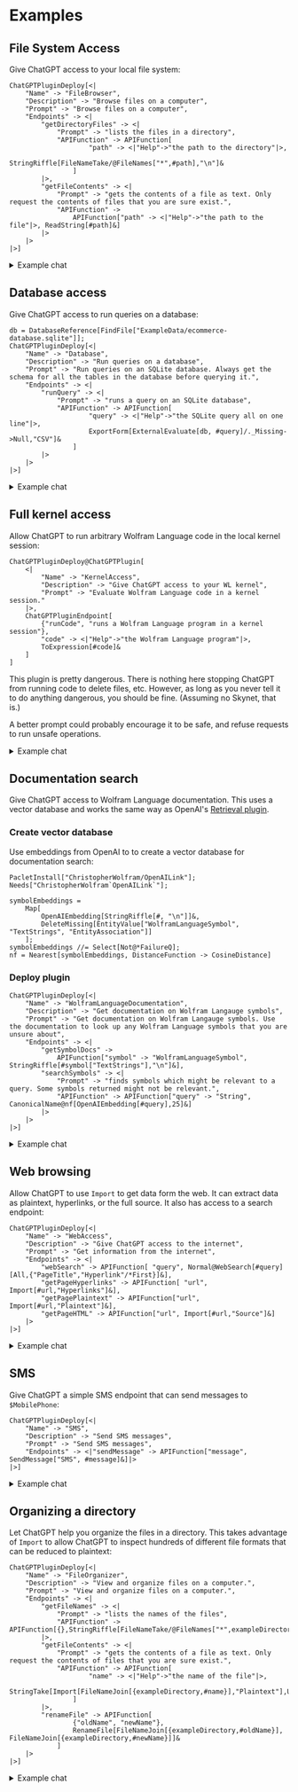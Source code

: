 # Examples

## File System Access
Give ChatGPT access to your local file system:

```wl
ChatGPTPluginDeploy[<|
	"Name" -> "FileBrowser",
	"Description" -> "Browse files on a computer",
	"Prompt" -> "Browse files on a computer",
	"Endpoints" -> <|
		"getDirectoryFiles" -> <|
			"Prompt" -> "lists the files in a directory",
			"APIFunction" -> APIFunction[
					"path" -> <|"Help"->"the path to the directory"|>,
					StringRiffle[FileNameTake/@FileNames["*",#path],"\n"]&
				]
		|>,
		"getFileContents" -> <|
			"Prompt" -> "gets the contents of a file as text. Only request the contents of files that you are sure exist.",
			"APIFunction" ->
				APIFunction["path" -> <|"Help"->"the path to the file"|>, ReadString[#path]&]
		|>
	|>
|>]
```

<details>
<summary>Example chat</summary>
  
![FileBrowser](https://user-images.githubusercontent.com/5055424/231871756-319b280d-ceb4-4229-8bfb-4967fc654727.png)

</details>

## Database access
Give ChatGPT access to run queries on a database:

```wl
db = DatabaseReference[FindFile["ExampleData/ecommerce-database.sqlite"]];
ChatGPTPluginDeploy[<|
	"Name" -> "Database",
	"Description" -> "Run queries on a database",
	"Prompt" -> "Run queries on an SQLite database. Always get the schema for all the tables in the database before querying it.",
	"Endpoints" -> <|
		"runQuery" -> <|
			"Prompt" -> "runs a query on an SQLite database",
			"APIFunction" -> APIFunction[
					"query" -> <|"Help"->"the SQLite query all on one line"|>,
					ExportForm[ExternalEvaluate[db, #query]/._Missing->Null,"CSV"]&
				]
		|>
	|>
|>]
```

<details>
<summary>Example chat</summary>
  
![Databases](https://user-images.githubusercontent.com/5055424/231873761-f5377093-ced3-48b2-bead-19d92e3573a4.png)

</details>

## Full kernel access

Allow ChatGPT to run arbitrary Wolfram Language code in the local kernel session:

```wl
ChatGPTPluginDeploy@ChatGPTPlugin[
	<|
		"Name" -> "KernelAccess",
		"Description" -> "Give ChatGPT access to your WL kernel",
		"Prompt" -> "Evaluate Wolfram Language code in a kernel session."
	|>,
	ChatGPTPluginEndpoint[
		{"runCode", "runs a Wolfram Language program in a kernel session"},
		"code" -> <|"Help"->"the Wolfram Language program"|>,
		ToExpression[#code]&
	]
]
```

This plugin is pretty dangerous. There is nothing here stopping ChatGPT from running code to delete files, etc. However, as long as you never tell it to do anything dangerous, you should be fine. (Assuming no Skynet, that is.)

A better prompt could probably encourage it to be safe, and refuse requests to run unsafe operations.

<details>
<summary>Example chat</summary>
  
  In the kernel from which the plugin was deployed:
  
  ```wl
  func[r_] := FixedPoint[Function[x, (x + r/x)/2], r]
  ```
  
  Then, with ChatGPT:
  
  ![KernelAccess](https://user-images.githubusercontent.com/5055424/231874481-cd558372-679e-477a-a840-eb71934b2c49.png)

  Later in the same kernel:
  
  ```wl
  shortestTourPlot[Thread@RandomGeoPosition[10]]
  ```
  
  <img width="420" alt="image" src="https://user-images.githubusercontent.com/5055424/231875177-deda4515-253c-4512-940a-e0049e1c2824.png">


</details>

## Documentation search

Give ChatGPT access to Wolfram Language documentation. This uses a vector database and works the same way as OpenAI's [Retrieval plugin](https://github.com/openai/chatgpt-retrieval-plugin).

### Create vector database

Use embeddings from OpenAI to to create a vector database for documentation search:

```wl
PacletInstall["ChristopherWolfram/OpenAILink"];
Needs["ChristopherWolfram`OpenAILink`"];

symbolEmbeddings =
	Map[
		OpenAIEmbedding[StringRiffle[#, "\n"]]&,
		DeleteMissing[EntityValue["WolframLanguageSymbol", "TextStrings", "EntityAssociation"]]
	];
symbolEmbeddings //= Select[Not@*FailureQ];
nf = Nearest[symbolEmbeddings, DistanceFunction -> CosineDistance]
```

### Deploy plugin

```wl
ChatGPTPluginDeploy[<|
	"Name" -> "WolframLanguageDocumentation",
	"Description" -> "Get documentation on Wolfram Langauge symbols",
	"Prompt" -> "Get documentation on Wolfram Langauge symbols. Use the documentation to look up any Wolfram Language symbols that you are unsure about",
	"Endpoints" -> <|
		"getSymbolDocs" ->
			APIFunction["symbol" -> "WolframLanguageSymbol", StringRiffle[#symbol["TextStrings"],"\n"]&],
		"searchSymbols" -> <|
			"Prompt" -> "finds symbols which might be relevant to a query. Some symbols returned might not be relevant.",
			"APIFunction" -> APIFunction["query" -> "String", CanonicalName@nf[OpenAIEmbedding[#query],25]&]
		|>
	|>
|>]
```

<details>
<summary>Example chat</summary>
Also with the kernel access plugin enabled:
  
![DocumentationSearch](https://user-images.githubusercontent.com/5055424/231877625-a0c14506-3120-4d0c-a580-bdf5c0fe17d7.png)

</details>

## Web browsing

Allow ChatGPT to use `Import` to get data form the web. It can extract data as plaintext, hyperlinks, or the full source. It also has access to a search endpoint:

```wl
ChatGPTPluginDeploy[<|
	"Name" -> "WebAccess",
	"Description" -> "Give ChatGPT access to the internet",
	"Prompt" -> "Get information from the internet",
	"Endpoints" -> <|
		"webSearch" -> APIFunction[ "query", Normal@WebSearch[#query][All,{"PageTitle","Hyperlink"/*First}]&],
		"getPageHyperlinks" -> APIFunction[ "url", Import[#url,"Hyperlinks"]&],
		"getPagePlaintext" -> APIFunction["url", Import[#url,"Plaintext"]&],
		"getPageHTML" -> APIFunction["url", Import[#url,"Source"]&]
	|>
|>]
```

<details>
<summary>Example chat</summary>
  
![WebAccess](https://user-images.githubusercontent.com/5055424/231878684-1e3946ee-8c47-4215-a9e1-256422c0da01.png)

</details>

## SMS

Give ChatGPT a simple SMS endpoint that can send messages to `$MobilePhone`:

```wl
ChatGPTPluginDeploy[<|
	"Name" -> "SMS",
	"Description" -> "Send SMS messages",
	"Prompt" -> "Send SMS messages",
	"Endpoints" -> <|"sendMessage" -> APIFunction["message", SendMessage["SMS", #message]&]|>
|>]
```

<details>
<summary>Example chat</summary>
  
![SendMessage](https://user-images.githubusercontent.com/5055424/231879054-b7c15846-040d-4c4b-9dfc-1b3870b6030e.png)

</details>

## Organizing a directory

Let ChatGPT help you organize the files in a directory. This takes advantage of `Import` to allow ChatGPT to inspect hundreds of different file formats that can be reduced to plaintext:

```wl
ChatGPTPluginDeploy[<|
	"Name" -> "FileOrganizer",
	"Description" -> "View and organize files on a computer.",
	"Prompt" -> "View and organize files on a computer.",
	"Endpoints" -> <|
		"getFileNames" -> <|
			"Prompt" -> "lists the names of the files",
			"APIFunction" -> APIFunction[{},StringRiffle[FileNameTake/@FileNames["*",exampleDirectory],"\n"]&]
		|>,
		"getFileContents" -> <|
			"Prompt" -> "gets the contents of a file as text. Only request the contents of files that you are sure exist.",
			"APIFunction" -> APIFunction[
					"name" -> <|"Help"->"the name of the file"|>,
					StringTake[Import[FileNameJoin[{exampleDirectory,#name}],"Plaintext"],UpTo[1000]]&
				]
		|>,
		"renameFile" -> APIFunction[
				{"oldName", "newName"},
				RenameFile[FileNameJoin[{exampleDirectory,#oldName}], FileNameJoin[{exampleDirectory,#newName}]]&
			]
	|>
|>]
```

<details>
<summary>Example chat</summary>
  
![FileOrganizer](https://user-images.githubusercontent.com/5055424/231879851-f0aec1ae-bf70-40ab-ae18-68a0a6cea6af.png)

</details>
